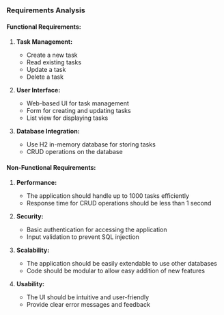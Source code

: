 ### Requirements Analysis

#### Functional Requirements:
1. **Task Management:**
   - Create a new task
   - Read existing tasks
   - Update a task
   - Delete a task

2. **User Interface:**
   - Web-based UI for task management
   - Form for creating and updating tasks
   - List view for displaying tasks

3. **Database Integration:**
   - Use H2 in-memory database for storing tasks
   - CRUD operations on the database

#### Non-Functional Requirements:
1. **Performance:**
   - The application should handle up to 1000 tasks efficiently
   - Response time for CRUD operations should be less than 1 second

2. **Security:**
   - Basic authentication for accessing the application
   - Input validation to prevent SQL injection

3. **Scalability:**
   - The application should be easily extendable to use other databases
   - Code should be modular to allow easy addition of new features

4. **Usability:**
   - The UI should be intuitive and user-friendly
   - Provide clear error messages and feedback

